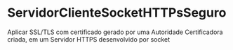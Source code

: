 # ServidorClienteSocketHTTPsSeguro
Aplicar  SSL/TLS com certificado gerado por uma Autoridade Certificadora criada, em um Servidor HTTPS desenvolvido por socket
